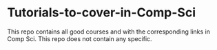 # Tutorials-to-cover-in-Comp-Sci
This repo contains all good courses and with the corresponding links in Comp Sci. This repo does not contain any specific.
